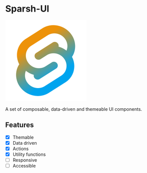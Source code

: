 # Sparsh-UI

![Sparsh UI](sparsh.svg)

A set of composable, data-driven and themeable UI components.

## Features

- [x] Themable
- [x] Data driven
- [x] Actions
- [x] Utility functions
- [ ] Responsive
- [ ] Accessible
